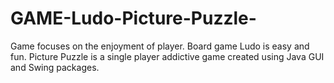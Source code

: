 # GAME-Ludo-Picture-Puzzle-
Game focuses on the enjoyment of player. Board game Ludo is easy and fun. Picture Puzzle is a single player addictive game created using Java GUI and Swing packages.
